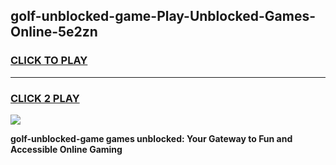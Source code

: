 
## golf-unblocked-game-Play-Unblocked-Games-Online-5e2zn
<h3>
<a href="https://premium76.site?title=golf-unblocked-game&ref=24A">CLICK TO PLAY</a></h3>
<hr>

<h3>
<a href="https://premium76.site?title=golf-unblocked-game&ref=24A">CLICK 2 PLAY</a>
  
</h3>

<a href="https://premium76.site?title=golf-unblocked-game&ref=24A"><img src="https://clearcache.store/games.png"></a>


**golf-unblocked-game games unblocked: Your Gateway to Fun and Accessible Online Gaming**
